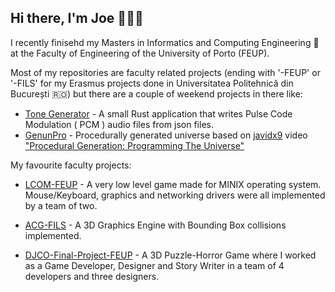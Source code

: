 ## Hi there, I'm Joe 👋🇵🇹
I recently finisehd my Masters in Informatics and Computing Engineering 💾 at the Faculty of Engineering of the University of Porto (FEUP).

Most of my repositories are faculty related projects (ending with '-FEUP' or '-FILS' for my Erasmus projects done in Universitatea Politehnică din București 🇷🇴) but there are a couple of weekend projects in there like:  
 - [Tone Generator](https://github.com/JoeMGomes/tone_generator) - A small Rust application that writes Pulse Code Modulation ( PCM ) audio files from json files.
 - [GenunPro](https://github.com/JoeMGomes/GenunPro) - Procedurally generated universe based on [javidx9](https://www.youtube.com/channel/UC-yuWVUplUJZvieEligKBkA) video  ["Procedural Generation: Programming The Universe"](https://www.youtube.com/watch?v=ZZY9YE7rZJw&t=592s) 

My favourite faculty projects:
 - [LCOM-FEUP](https://github.com/JoeMGomes/LCOM-FEUP) - A very low level game made for MINIX operating system. Mouse/Keyboard, graphics and networking drivers were all implemented by a team of two.
 - [ACG-FILS](https://github.com/JoeMGomes/ACG-FILS) - A 3D Graphics Engine with Bounding Box collisions implemented.

 - [DJCO-Final-Project-FEUP](https://github.com/JoeMGomes/DJCO-Final-Project-FEUP) - A 3D Puzzle-Horror Game where I worked as a Game Developer, Designer and Story Writer in a team of 4 developers and three designers.
